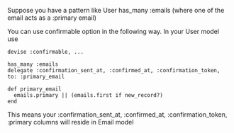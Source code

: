 Suppose you have a pattern like
User has_many :emails
(where one of the email acts as a :primary email)

You can use confirmable option in the following way.
In your User model use

    devise :confirmable, ...

    has_many :emails
    delegate :confirmation_sent_at, :confirmed_at, :confirmation_token, to: :primary_email

    def primary_email
      emails.primary || (emails.first if new_record?)
    end

This means your :confirmation_sent_at, :confirmed_at, :confirmation_token, :primary columns will reside in Email model